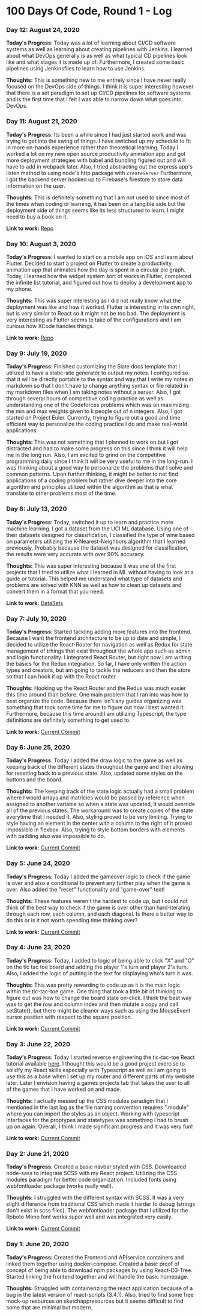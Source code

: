 # 100 Days Of Code, Round 1 - Log

### Day 12: August 24, 2020 

**Today's Progress**: Today was a lot of learning about CI/CD software systems as well as learning about creating pipelines with Jenkins. I learned about what DevOps generally is as well as what typical CD pipelines look like and what stages it is made up of. Furthermore, I created some basic pipelines using Jenkinsfiles to learn how to use Jenkins.
   
**Thoughts:** This is something new to me entirely since I have never really focused on the DevOps side of things. I think it is super interesting however that there is a set paradigm to set up CI/CD pipelines for software systems and is the first time that I felt I was able to narrow down what goes into DevOps.

### Day 11: August 21, 2020 

**Today's Progress**: Its been a while since I had just started work and was trying to get into the swing of things. I have switched up my schedule to fit in more on-hands experience rather than theoretical learning. Today I worked a lot on my new open source productivity animation app and got more deployment strategies with babel and bundling figured out and will have to add in webpack later. 
Also, I tried abstracting out the express app's listen method to using node's http package with `createServer` Furthermore, I got the backend server hooked up to Firebase's firestore to store data information on the user.
   
**Thoughts:** This is definitely something that I am not used to since most of the times when coding or learning, it has been on a tangible side but the deployment side of things seems like its less structured to learn. I might need to buy a book on it.

**Link to work:** [Repo](https://github.com/bkbranden/ProductivityAnimation/tree/3e487aa67485c0be830398d2e77562360da7b763)


### Day 10: August 3, 2020 

**Today's Progress**: I wanted to start on a mobile app on iOS and learn about Flutter. Decided to start a project on Flutter to create a productivity animation app that animates how the day is spent in a circular pie graph. Today, I learned how the widget system sort of works in Flutter, completed the infinite list tutorial, and figured out how to deploy a development app to my phone.

**Thoughts:** This was super interesting as I did not really know what the deployment was like and how it worked. Flutter is interesting in its own right, but is very similar to React so it might not be too bad. The deployment is very interesting as Flutter seems to take of the configurations and I am curious how XCode handles things. 

**Link to work:** [Repo](https://github.com/bkbranden/ProductivityAnimation/tree/bf75bcb1b6abe4e0d1de0f77d899a7c7c339714c)

### Day 9: July 19, 2020 

**Today's Progress**: Finished customizing the Slate docs template that I utilized to have a static-site generator to output my notes. I configured so that it will be directly portable to the syntax and way that I write my notes in markdown so that I don't have to change anything syntax or file related in my markdown files when I am taking notes without a server. Also, I got through several hours of competitive coding practice as well as understanding one of the Codeforces problems which was on maximizing the min and max weights given to k people out of n integers. Also, I got started on Project Euler. Currently, trying to figure out a good and time efficient way to personalize the coding practice I do and make real-world applications.

**Thoughts:** This was not something that I planned to work on but I got distracted and had to make some progress on this since I think it will help me in the long run. Also, I am excited to grind on the competitive programming daily since I think it will be very useful to me in the long-run. I was thinking about a good way to personalize the problems that I solve and common patterns. Upon further thinking, it might be better to not find applications of a coding problem but rather dive deeper into the core algorithm and principles utilized within the algorithm as that is what translate to other problems most of the time.

### Day 8: July 13, 2020 

**Today's Progress**: Today, switched it up to learn and practice more machine learning. I got a dataset from the UCI ML database. Using one of their datasets designed for classification, I classified the type of wine based on parameters utilizing the K-Nearest-Neighbors algorithm that I learned previously. Probably because the dataset was designed for classification, the results were very accurate with over 90% accuracy.

**Thoughts:** This was super interesting because it was one of the first projects that I tried to utilize what I learned in ML without having to look at a guide or tutorial. This helped me understand what type of datasets and problems are solved with KNN as well as how to clean up datasets and convert them in a format that you need.

**Link to work:** [DataSets](http://archive.ics.uci.edu/ml/datasets/Wine)

### Day 7: July 10, 2020 

**Today's Progress**: Started tackling adding more features into the frontend. Because I want the frontend architecture to be up to date and simple, I decided to utilize the React-Router for navigation as well as Redux for state management of trhings that exist throughout the whole app such as admin and login functionality. I integrated React Router, but right now I am writing the basics for the Redux integration. So far, I have only written the action types and creators, but am going to tackle the reducers and then the store so that I can hook it up with the React router

**Thoughts:** Hooking up the React Router and the Redux was much easier this time around than before. One main problem that I ran into was how to best organize the code. Because there isn't any guides organizing was something that took some time for me to figure out how I best wanted it. Furthermore, because this time around I am utilizing Typescript, the type definitions are definitely something to get used to.

**Link to work:** [Current Commit](https://github.com/bkbranden/CrystariumTree/tree/c99163c955e0683d773f35052223d9c92e83a809)

### Day 6: June 25, 2020

**Today's Progress**: Today I added the draw logic to the game as well as keeping track of the different states throughout the game and then allowing for resetting back to a previous state. Also, updated some styles on the buttons and the board.

**Thoughts:** The keeping track of the state logic actually had a small problem where I would arrays and matricies would be passed by reference when assigned to another variable so when a state was updated, it would override all of the previous states. The workaround was to create copies of the state everytime that I needed it. Also, styling proved to be very limiting. Trying to style having an element in the center with a column to the right of it proved impossible in flexbox. Also, trying to style bottom borders with elements with padding also was impossible to do.

**Link to work:** [Current Commit](https://github.com/bkbranden/CrystariumTree/tree/2bf9c8159df2a5bcb60172687952cc28a4b5bb40)

### Day 5: June 24, 2020

**Today's Progress**: Today I added the gameover logic to check if the game is over and also a conditional to prevent any further play when the game is over. Also added the "reset" functionality and "game-over" text!

**Thoughts:** These features weren't the hardest to code up, but I could not think of the best way to check if the game is over other than hard-iterating through each row, each column, and each diagonal. Is there a better way to do this or is it not worth spending time thinking over?

**Link to work:** [Current Commit](https://github.com/bkbranden/CrystariumTree/tree/43696a3040c663ac99b26f9ad66548aa32f0fc60)

### Day 4: June 23, 2020

**Today's Progress**: Today, I added to logic of being able to click "X" and "O" on the tic tac toe board and adding the player 1's turn and player 2's turn. Also, I added the logic of putting in the text for displaying who's turn it was.

**Thoughts:** This was pretty rewarding to code up as it is the main logic within the tic-tac-toe game. One thing that took a little bit of thinking to figure out was how to change the board state on-click. I think the best way was to get the row and column index and then mutate a copy and call setState(), but there might be cleaner ways such as using the MouseEvent cursor position with respect to the square position.

**Link to work:** [Current Commit](https://github.com/bkbranden/CrystariumTree/tree/43696a3040c663ac99b26f9ad66548aa32f0fc60)


### Day 3: June 22, 2020

**Today's Progress**: Today I started reverse engineering the tic-tac-toe React tutorial available [here](https://reactjs.org/tutorial/tutorial.html). I thought this would be a good project exercise to solidfy my React skills especially with Typescript as well as I am going to use this as a base when I set up my router and different parts of my website later. Later I envision having a games projects tab that takes the user to all of the games that I have worked on and made.

**Thoughts:** I actually messed up the CSS modules paradigm that I mentioned in the last log as the file naming convention requires ".module" where you can import the styles as an object. Working with typescript interfaces for the proptypes and statetypes was something I had to brush up on again. Overall, I think I made significant progress and it was very fun!

**Link to work:** [Current Commit](https://github.com/bkbranden/CrystariumTree/tree/807a32205a01e3da170b931ce723dfa77d21485e)

### Day 2: June 21, 2020

**Today's Progress**: Created a basic navbar styled with CSS. Downloaded node-sass to integrate SCSS with my React project. Utilizing the CSS modules paradigm for better code organization. Included fonts using webfontloader package (works really well).

**Thoughts:** I struggled with the different syntax with SCSS. It was a very slight difference from traditional CSS which made it harder to debug (strings don't exist in scss files). The webfontloader package that I utilized for the Roboto Mono font works super well and was integrated very easily.

**Link to work:** [Current Commit](https://github.com/bkbranden/CrystariumTree/tree/d317f4d92f53facc9d1b044b03fc480aea82d20e)

### Day 1: June 20, 2020

**Today's Progress**: Created the Frontend and APIservice containers and linked them together using docker-compose. Created a basic proof of concept of being able to download npm packages by using React-D3-Tree. Started linking the frontend together and will handle the basic homepage.

**Thoughts:** Struggled with containerizing the react application because of a bug in the latest version of react-scripts (3.4.1). Also, tried to find some free mock-up resources on sketchappresources but it seems difficult to find some that are minimal but modern.
